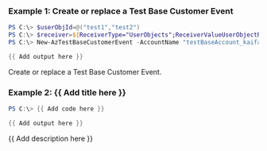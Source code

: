 ### Example 1: Create or replace a Test Base Customer Event
```powershell
PS C:\> $userObjId=@("test1","test2")   
PS C:\> $receiver=${ReceiverType="UserObjects";ReceiverValueUserObjectReceiverValue=$userObjId}
PS C:\> New-AzTestBaseCustomerEvent -AccountName "testBaseAccount_kaifa" -Name "testbase0908_event" -ResourceGroupName "testbase_rg" -Receiver $receiver -EventName "initial-verification" 

{{ Add output here }}
```

Create or replace a Test Base Customer Event.

### Example 2: {{ Add title here }}
```powershell
PS C:\> {{ Add code here }}

{{ Add output here }}
```

{{ Add description here }}

